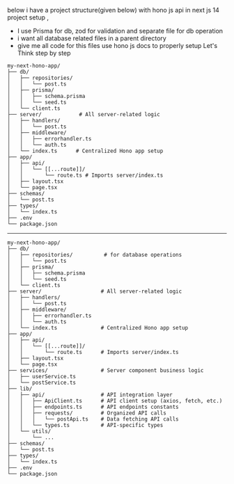 below i have a project structure(given below) with hono js api in  next js 14 project setup  ,
- I  use Prisma for db, zod for validation and separate file for db operation 
- i want all database related files in a parent directory
- give me all code for this files
use hono js docs to properly setup
Let's Think step by step
```
my-next-hono-app/
├── db/
│   ├── repositories/
│   │   └── post.ts
│   ├── prisma/
│   │   ├── schema.prisma
│   │   └── seed.ts
│   └── client.ts
├── server/            # All server-related logic
│   ├── handlers/
│   │   └── post.ts
│   ├── middleware/
│   │   ├── errorhandler.ts
│   │   └── auth.ts
│   └── index.ts      # Centralized Hono app setup
├── app/
│   ├── api/
│   │   └── [[...route]]/
│   │       └── route.ts # Imports server/index.ts
│   ├── layout.tsx
│   └── page.tsx
├── schemas/
│   └── post.ts
├── types/
│   └── index.ts
├── .env
└── package.json
```
---
```
my-next-hono-app/
├── db/
│   ├── repositories/          # for database operations
│   │   └── post.ts
│   ├── prisma/
│   │   ├── schema.prisma
│   │   └── seed.ts
│   └── client.ts
├── server/                   # All server-related logic
│   ├── handlers/
│   │   └── post.ts
│   ├── middleware/
│   │   ├── errorhandler.ts
│   │   └── auth.ts
│   └── index.ts              # Centralized Hono app setup
├── app/
│   ├── api/                  
│   │   └── [[...route]]/
│   │       └── route.ts      # Imports server/index.ts
│   ├── layout.tsx
│   └── page.tsx
├── services/                 # Server component business logic
│   ├── userService.ts
│   └── postService.ts
├── lib/
│   ├── api/                  # API integration layer
│   │   ├── ApiClient.ts      # API client setup (axios, fetch, etc.)
│   │   ├── endpoints.ts      # API endpoints constants
│   │   ├── requests/         # Organized API calls
│   │   │   └── postApi.ts    # Data fetching API calls
│   │   └── types.ts          # API-specific types
│   └── utils/
│       └── ...
├── schemas/              
│   └── post.ts
├── types/
│   └── index.ts
├── .env
└── package.json

```
